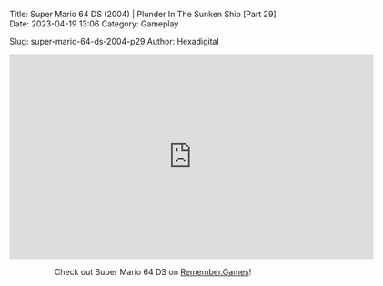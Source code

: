 Title: Super Mario 64 DS (2004) | Plunder In The Sunken Ship [Part 29]
Date: 2023-04-19 13:06
Category: Gameplay

Slug: super-mario-64-ds-2004-p29
Author: Hexadigital

<center><iframe src="https://www.youtube.com/embed/ofgA2-0We4A?feature=oembed" allow="accelerometer; autoplay; encrypted-media; gyroscope; picture-in-picture" width="640" height="360" frameborder="0"></iframe>

Check out Super Mario 64 DS on [Remember.Games](https://remember.games/game/2250/super-mario-64-ds/)!</center>